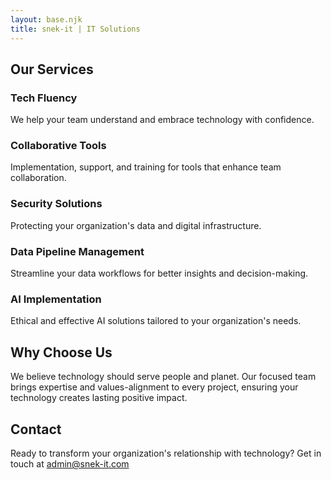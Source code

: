 ```yaml
---
layout: base.njk
title: snek-it | IT Solutions
---
```


## Our Services

<div class="services">
  <div class="service-card">
    <h3>Tech Fluency</h3>
    <p>We help your team understand and embrace technology with confidence.</p>
  </div>
  
  <div class="service-card">
    <h3>Collaborative Tools</h3>
    <p>Implementation, support, and training for tools that enhance team collaboration.</p>
  </div>
  
  <div class="service-card">
    <h3>Security Solutions</h3>
    <p>Protecting your organization's data and digital infrastructure.</p>
  </div>
  
  <div class="service-card">
    <h3>Data Pipeline Management</h3>
    <p>Streamline your data workflows for better insights and decision-making.</p>
  </div>
  
  <div class="service-card">
    <h3>AI Implementation</h3>
    <p>Ethical and effective AI solutions tailored to your organization's needs.</p>
  </div>
</div>

## Why Choose Us
<div class="value-section">

We believe technology should serve people and planet. Our focused team brings expertise and values-alignment to every project, ensuring your technology creates lasting positive impact.
</div>

## Contact

<div class="contact-section">
Ready to transform your organization's relationship with technology? Get in touch at <a href="mailto:admin@snek-it.com">admin@snek-it.com</a>
</div>
